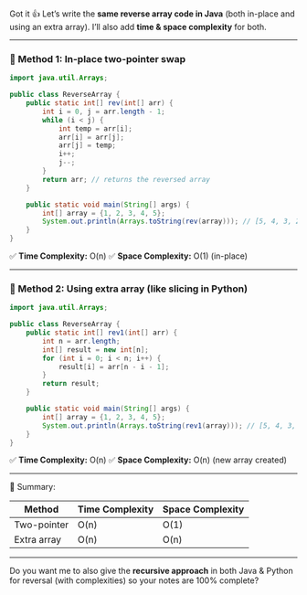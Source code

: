 Got it 👍 Let’s write the **same reverse array code in Java** (both in-place and using an extra array).
I’ll also add **time & space complexity** for both.

---

### 🔹 Method 1: In-place two-pointer swap

```java
import java.util.Arrays;

public class ReverseArray {
    public static int[] rev(int[] arr) {
        int i = 0, j = arr.length - 1;
        while (i < j) {
            int temp = arr[i];
            arr[i] = arr[j];
            arr[j] = temp;
            i++;
            j--;
        }
        return arr; // returns the reversed array
    }

    public static void main(String[] args) {
        int[] array = {1, 2, 3, 4, 5};
        System.out.println(Arrays.toString(rev(array))); // [5, 4, 3, 2, 1]
    }
}
```

✅ **Time Complexity:** O(n)
✅ **Space Complexity:** O(1) (in-place)

---

### 🔹 Method 2: Using extra array (like slicing in Python)

```java
import java.util.Arrays;

public class ReverseArray {
    public static int[] rev1(int[] arr) {
        int n = arr.length;
        int[] result = new int[n];
        for (int i = 0; i < n; i++) {
            result[i] = arr[n - i - 1];
        }
        return result;
    }

    public static void main(String[] args) {
        int[] array = {1, 2, 3, 4, 5};
        System.out.println(Arrays.toString(rev1(array))); // [5, 4, 3, 2, 1]
    }
}
```

✅ **Time Complexity:** O(n)
✅ **Space Complexity:** O(n) (new array created)

---

📌 Summary:

| Method      | Time Complexity | Space Complexity |
| ----------- | --------------- | ---------------- |
| Two-pointer | O(n)            | O(1)             |
| Extra array | O(n)            | O(n)             |

---

Do you want me to also give the **recursive approach** in both Java & Python for reversal (with complexities) so your notes are 100% complete?
